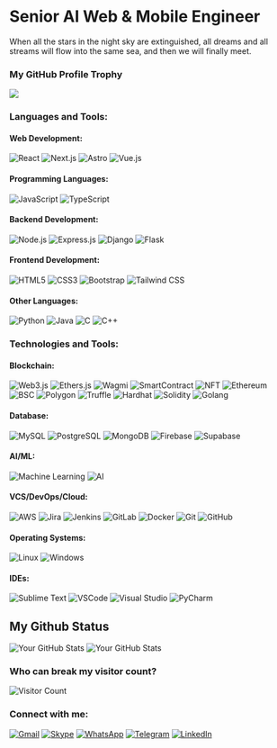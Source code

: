 # Senior AI Web & Mobile Engineer

When all the stars in the night sky are extinguished, all dreams and all streams will flow into the same sea, and then we will finally meet.

### My GitHub Profile Trophy

![](https://github-profile-trophy.vercel.app/?username=devguru999&title=MultiLanguage,Commits,Repositories,Stars,Followers)

### Languages and Tools:

#### Web Development:
![React](https://img.shields.io/badge/-React-FF9800?style=flat-square&logo=react)
![Next.js](https://img.shields.io/badge/-Next.js-000000?style=flat-square&logo=next.js)
![Astro](https://img.shields.io/badge/-Astro-FF5D01?style=flat-square&logo=astro)
![Vue.js](https://img.shields.io/badge/-Vue.js-4FC08D?style=flat-square&logo=vue.js)

#### Programming Languages:
![JavaScript](https://img.shields.io/badge/-JavaScript-F7DF1E?style=flat-square&logo=javascript)
![TypeScript](https://img.shields.io/badge/-TypeScript-3178C6?style=flat-square&logo=typescript)

#### Backend Development:
![Node.js](https://img.shields.io/badge/-Node.js-339933?style=flat-square&logo=node.js)
![Express.js](https://img.shields.io/badge/-Express-black?style=flat-square&logo=express)
![Django](https://img.shields.io/badge/-Django-092E20?style=flat-square&logo=django)
![Flask](https://img.shields.io/badge/-Flask-000000?style=flat-square&logo=flask)

#### Frontend Development:
![HTML5](https://img.shields.io/badge/-HTML5-E34F26?style=flat-square&logo=html5)
![CSS3](https://img.shields.io/badge/-CSS3-1572B6?style=flat-square&logo=css3)
![Bootstrap](https://img.shields.io/badge/-Bootstrap-7952B3?style=flat-square&logo=bootstrap)
![Tailwind CSS](https://img.shields.io/badge/-Tailwind_CSS-06B6D4?style=flat-square&logo=tailwind-css)

#### Other Languages:
![Python](https://img.shields.io/badge/-Python-3776AB?style=flat-square&logo=python)
![Java](https://img.shields.io/badge/-Java-007396?style=flat-square&logo=java)
![C](https://img.shields.io/badge/-C-A8B9CC?style=flat-square&logo=c)
![C++](https://img.shields.io/badge/-C++-00599C?style=flat-square&logo=cplusplus)

### Technologies and Tools:

#### Blockchain:
![Web3.js](https://img.shields.io/badge/-Web3.js-F16822?style=flat-square&logo=web3.js)
![Ethers.js](https://img.shields.io/badge/-Ethers.js-3C3C3D?style=flat-square&logo=ethers.js)
![Wagmi](https://img.shields.io/badge/-Wagmi-FFD700?style=flat-square)
![SmartContract](https://img.shields.io/badge/-SmartContract-000000?style=flat-square)
![NFT](https://img.shields.io/badge/-NFT-0D47A1?style=flat-square)
![Ethereum](https://img.shields.io/badge/-Ethereum-3C3C3D?style=flat-square&logo=ethereum)
![BSC](https://img.shields.io/badge/-BSC-F0B90B?style=flat-square)
![Polygon](https://img.shields.io/badge/-Polygon-8247E5?style=flat-square)
![Truffle](https://img.shields.io/badge/-Truffle-FFD700?style=flat-square)
![Hardhat](https://img.shields.io/badge/-Hardhat-FFD700?style=flat-square)
![Solidity](https://img.shields.io/badge/-Solidity-363636?style=flat-square&logo=solidity)
![Golang](https://img.shields.io/badge/-Golang-00ADD8?style=flat-square&logo=go)

#### Database:
![MySQL](https://img.shields.io/badge/-MySQL-4479A1?style=flat-square&logo=mysql)
![PostgreSQL](https://img.shields.io/badge/-PostgreSQL-336791?style=flat-square&logo=postgresql)
![MongoDB](https://img.shields.io/badge/-MongoDB-47A248?style=flat-square&logo=mongodb)
![Firebase](https://img.shields.io/badge/-Firebase-FFCA28?style=flat-square&logo=firebase)
![Supabase](https://img.shields.io/badge/-Supabase-3ECF8E?style=flat-square&logo=supabase)

#### AI/ML:
![Machine Learning](https://img.shields.io/badge/-Machine_Learning-FF6F00?style=flat-square)
![AI](https://img.shields.io/badge/-AI-FFFF00?style=flat-square)

#### VCS/DevOps/Cloud:
![AWS](https://img.shields.io/badge/-AWS-232F3E?style=flat-square&logo=amazon-aws)
![Jira](https://img.shields.io/badge/-Jira-0052CC?style=flat-square&logo=jira)
![Jenkins](https://img.shields.io/badge/-Jenkins-D24939?style=flat-square&logo=jenkins)
![GitLab](https://img.shields.io/badge/-GitLab-FCA121?style=flat-square&logo=gitlab)
![Docker](https://img.shields.io/badge/-Docker-2496ED?style=flat-square&logo=docker)
![Git](https://img.shields.io/badge/-Git-F05032?style=flat-square&logo=git)
![GitHub](https://img.shields.io/badge/-GitHub-181717?style=flat-square&logo=github)

#### Operating Systems:
![Linux](https://img.shields.io/badge/-Linux-FCC624?style=flat-square&logo=linux)
![Windows](https://img.shields.io/badge/-Windows-0078D6?style=flat-square&logo=windows)

#### IDEs:
![Sublime Text](https://img.shields.io/badge/-Sublime_Text-FF9800?style=flat-square&logo=sublime-text)
![VSCode](https://img.shields.io/badge/-VSCode-007ACC?style=flat-square&logo=visual-studio-code)
![Visual Studio](https://img.shields.io/badge/-Visual_Studio-5C2D91?style=flat-square&logo=visual-studio)
![PyCharm](https://img.shields.io/badge/-PyCharm-000000?style=flat-square&logo=pycharm)

## My Github Status
![Your GitHub Stats](https://github-readme-stats.vercel.app/api?username=devguru999&show_icons=true&theme=dark)
![Your GitHub Stats](https://github-readme-stats.vercel.app/api/top-langs/?username=devguru999&layout=compact&theme=dark)

### Who can break my visitor count?
![Visitor Count](https://visitor-badge.glitch.me/badge?page_id=username.username.badge)

### Connect with me:

[![Gmail](https://img.shields.io/badge/-D14836?style=social&logo=gmail)](mailto:marcosdpeon@gmail.com)
[![Skype](https://img.shields.io/badge/-00AFF0?style=social&logo=skype)](skype:live:.cid.346839a4bf3aa037?chat)
[![WhatsApp](https://img.shields.io/badge/-25D366?style=social&logo=whatsapp)](https://wa.me/14134550647)
[![Telegram](https://img.shields.io/badge/-26A5E4?style=social&logo=telegram)](https://t.me/Sspeedily)
[![LinkedIn](https://img.shields.io/badge/-0077B5?style=social&logo=linkedin)](https://www.linkedin.com/in/marcos-peon-42ab44294/)
